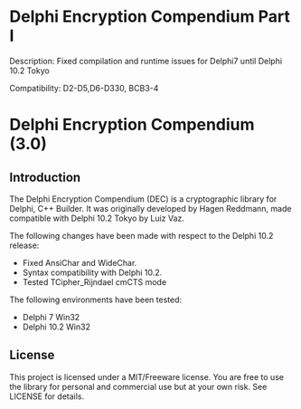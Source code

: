 # Delphi Encryption Compendium Part I 

Description:	Fixed compilation and runtime issues for Delphi7 until Delphi 10.2 Tokyo
                  
Compatibility:  D2-D5,D6-D330, BCB3-4


# Delphi Encryption Compendium (3.0)
 ## Introduction
The Delphi Encryption Compendium (DEC) is a cryptographic library for Delphi, C++ Builder. It was originally developed by Hagen Reddmann, made compatible with Delphi 10.2 Tokyo by Luiz Vaz.

The following changes have been made with respect to the Delphi 10.2 release:
* Fixed AnsiChar and WideChar.
* Syntax compatibility with Delphi 10.2.
* Tested TCipher_Rijndael cmCTS mode

The following environments have been tested:
* Delphi 7 Win32
* Delphi 10.2 Win32

## License
This project is licensed under a MIT/Freeware license. You are free to use the library for personal and commercial use but at your own risk. See LICENSE for details.

